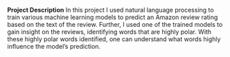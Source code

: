 **Project Description**
In this project I used natural language processing to train various machine learning models to predict an Amazon review rating based on the text of the review. Further, I used one of the trained models to gain insight on the reviews, identifying words that are highly polar. With these highly polar words identified, one can understand what words highly influence the model’s prediction.
